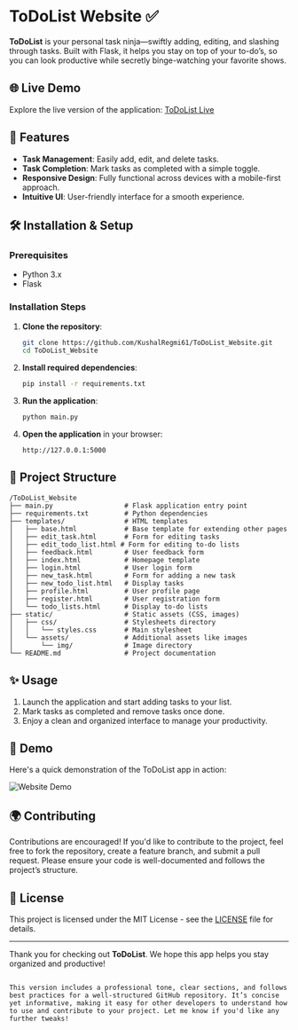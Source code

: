 # ToDoList Website ✅

**ToDoList** is your personal task ninja—swiftly adding, editing, and slashing through tasks. Built with Flask, it helps you stay on top of your to-do’s, so you can look productive while secretly binge-watching your favorite shows.

## 🌐 Live Demo

Explore the live version of the application: [ToDoList Live](https://your-live-site-link.com)

## 🚀 Features

- **Task Management**: Easily add, edit, and delete tasks.
- **Task Completion**: Mark tasks as completed with a simple toggle.
- **Responsive Design**: Fully functional across devices with a mobile-first approach.
- **Intuitive UI**: User-friendly interface for a smooth experience.

## 🛠️ Installation & Setup

### Prerequisites

- Python 3.x
- Flask

### Installation Steps

1. **Clone the repository**:
   ```bash
   git clone https://github.com/KushalRegmi61/ToDoList_Website.git
   cd ToDoList_Website
   ```

2. **Install required dependencies**:
   ```bash
   pip install -r requirements.txt
   ```

3. **Run the application**:
   ```bash
   python main.py
   ```

4. **Open the application** in your browser:
   ```text
   http://127.0.0.1:5000
   ```


## 📂 Project Structure

```
/ToDoList_Website
├── main.py                  # Flask application entry point
├── requirements.txt         # Python dependencies
├── templates/               # HTML templates
│   ├── base.html            # Base template for extending other pages
│   ├── edit_task.html       # Form for editing tasks
│   ├── edit_todo_list.html # Form for editing to-do lists
│   ├── feedback.html        # User feedback form
│   ├── index.html           # Homepage template
│   ├── login.html           # User login form
│   ├── new_task.html        # Form for adding a new task
│   ├── new_todo_list.html   # Display tasks
│   ├── profile.html         # User profile page
│   ├── register.html        # User registration form
│   └── todo_lists.html      # Display to-do lists
├── static/                  # Static assets (CSS, images)
│   ├── css/                 # Stylesheets directory
│   │   └── styles.css       # Main stylesheet
│   └── assets/              # Additional assets like images
│       └── img/             # Image directory
└── README.md                # Project documentation
```


## ✨ Usage

1. Launch the application and start adding tasks to your list.
2. Mark tasks as completed and remove tasks once done.
3. Enjoy a clean and organized interface to manage your productivity.

## 🎥 Demo

Here's a quick demonstration of the ToDoList app in action:

![Website Demo](static/img/demo.gif)

## 🌍 Contributing

Contributions are encouraged! If you'd like to contribute to the project, feel free to fork the repository, create a feature branch, and submit a pull request. Please ensure your code is well-documented and follows the project’s structure.

## 📄 License

This project is licensed under the MIT License - see the [LICENSE](./LICENSE) file for details.

---

Thank you for checking out **ToDoList**. We hope this app helps you stay organized and productive!
```

This version includes a professional tone, clear sections, and follows best practices for a well-structured GitHub repository. It’s concise yet informative, making it easy for other developers to understand how to use and contribute to your project. Let me know if you'd like any further tweaks!
